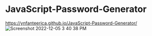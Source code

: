 # JavaScript-Password-Generator

https://ynfanteerica.github.io/JavaScript-Password-Generator/
![Screenshot 2022-12-05 3 40 38 PM](https://user-images.githubusercontent.com/112785857/211901323-ac9cfd99-a6fe-459c-9242-d2b0eb18ea3f.png)
